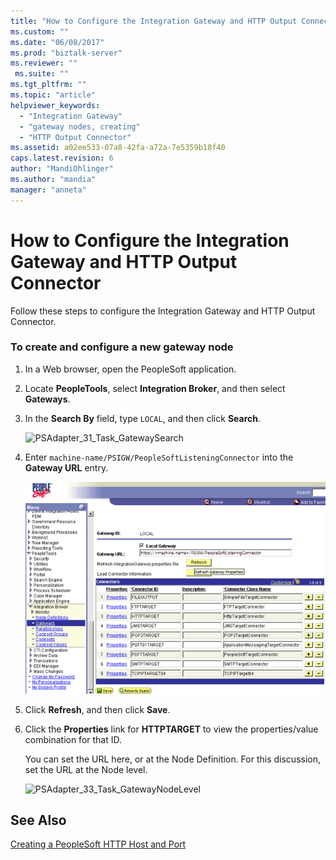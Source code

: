 ```yaml
---
title: "How to Configure the Integration Gateway and HTTP Output Connector | Microsoft Docs"
ms.custom: ""
ms.date: "06/08/2017"
ms.prod: "biztalk-server"
ms.reviewer: ""
 ms.suite: ""
ms.tgt_pltfrm: ""
ms.topic: "article"
helpviewer_keywords: 
  - "Integration Gateway"
  - "gateway nodes, creating"
  - "HTTP Output Connector"
ms.assetid: a02ee533-07a8-42fa-a72a-7e5359b18f40
caps.latest.revision: 6
author: "MandiOhlinger"
ms.author: "mandia"
manager: "anneta"
---
```

# How to Configure the Integration Gateway and HTTP Output Connector
Follow these steps to configure the Integration Gateway and HTTP Output Connector.  
  
### To create and configure a new gateway node  
  
1.  In a Web browser, open the PeopleSoft application.  
  
2.  Locate **PeopleTools**, select **Integration Broker**, and then select **Gateways**.  
  
3.  In the **Search By** field, type `LOCAL`, and then click **Search**.  
  
     ![](../core/media/psadapter-31-task-gatewaysearch.gif "PSAdapter_31_Task_GatewaySearch")  
  
4.  Enter `machine-name/PSIGW/PeopleSoftListeningConnector` into the **Gateway URL** entry.  
  
     ![](../core/media/psadapter-32-task-gatewayurl.gif "PSAdapter_32_Task_GatewayURL")  
  
5.  Click **Refresh**, and then click **Save**.  
  
6.  Click the **Properties** link for **HTTPTARGET** to view the properties/value combination for that ID.  
  
     You can set the URL here, or at the Node Definition. For this discussion, set the URL at the Node level.  
  
     ![](../core/media/psadapter-33-task-gatewaynodelevel.gif "PSAdapter_33_Task_GatewayNodeLevel")  
  
## See Also  
 [Creating a PeopleSoft HTTP Host and Port](../core/creating-a-peoplesoft-http-host-and-port.md)